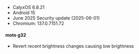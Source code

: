 * CalyxOS 6.8.21
* Android 15
* June 2025 Security update (2025-06-01)
* Chromium: 137.0.7151.72

#### moto g32
* Revert recent brightness changes causing low brightness
